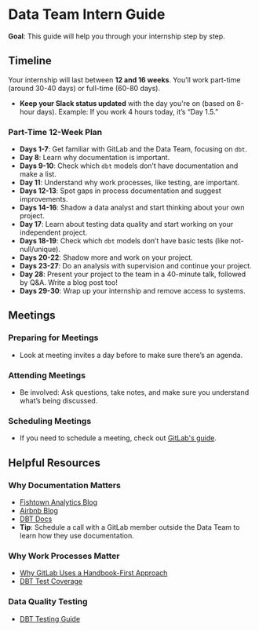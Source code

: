 # Data Team Intern Guide

**Goal**: This guide will help you through your internship step by step.

## Timeline

Your internship will last between **12 and 16 weeks**. You’ll work part-time (around 30-40 days) or full-time (60-80 days). 

- **Keep your Slack status updated** with the day you're on (based on 8-hour days). Example: If you work 4 hours today, it’s “Day 1.5.”

### Part-Time 12-Week Plan

- **Days 1-7**: Get familiar with GitLab and the Data Team, focusing on `dbt`.
- **Day 8**: Learn why documentation is important.
- **Days 9-10**: Check which `dbt` models don’t have documentation and make a list.
- **Day 11**: Understand why work processes, like testing, are important.
- **Days 12-13**: Spot gaps in process documentation and suggest improvements.
- **Days 14-16**: Shadow a data analyst and start thinking about your own project.
- **Day 17**: Learn about testing data quality and start working on your independent project.
- **Days 18-19**: Check which `dbt` models don’t have basic tests (like not-null/unique).
- **Days 20-22**: Shadow more and work on your project.
- **Days 23-27**: Do an analysis with supervision and continue your project.
- **Day 28**: Present your project to the team in a 40-minute talk, followed by Q&A. Write a blog post too!
- **Days 29-30**: Wrap up your internship and remove access to systems.

## Meetings

### Preparing for Meetings
- Look at meeting invites a day before to make sure there’s an agenda.

### Attending Meetings
- Be involved: Ask questions, take notes, and make sure you understand what’s being discussed.

### Scheduling Meetings
- If you need to schedule a meeting, check out [GitLab's guide](https://about.gitlab.com/handbook/communication/#scheduling-meetings).

## Helpful Resources

### Why Documentation Matters
- [Fishtown Analytics Blog](https://blog.fishtownanalytics.com/scaling-knowledge-160f9f5a9b6c)
- [Airbnb Blog](https://medium.com/airbnb-engineering/scaling-knowledge-at-airbnb-875d73eff091)
- [DBT Docs](https://docs.getdbt.com/docs/documentation)
- **Tip**: Schedule a call with a GitLab member outside the Data Team to learn how they use documentation.

### Why Work Processes Matter
- [Why GitLab Uses a Handbook-First Approach](https://about.gitlab.com/handbook/handbook-usage/#why-handbook-first)
- [DBT Test Coverage](https://about.gitlab.com/handbook/business-ops/data-team/#dbt-test-coverage-rotation)

### Data Quality Testing
- [DBT Testing Guide](https://docs.getdbt.com/docs/testing-and-documentation)

